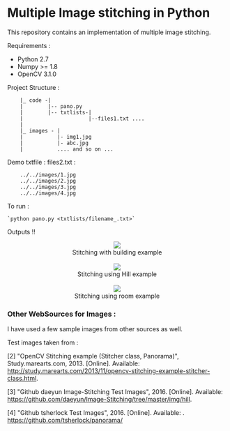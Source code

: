 # Multiple Image stitching in Python

This repository contains an implementation of multiple image stitching. 

Requirements : 

- Python 2.7
- Numpy >= 1.8 
- OpenCV 3.1.0 


Project Structure : 
	
		|_ code -|
		|		 |-- pano.py
		|		 |-- txtlists-|
		|		 			  |--files1.txt .... 
		|	
		|_ images - |
		|			|- img1.jpg
		|			|- abc.jpg 
		|			.... and so on ... 

Demo txtfile : 
files2.txt :

        ../../images/1.jpg
        ../../images/2.jpg
        ../../images/3.jpg
        ../../images/4.jpg

To run : 

    `python pano.py <txtlists/filename_.txt>`


Outputs !! 

<center>
<img src="images/stitching/test.jpg" ><br>
<caption>Stitching with building example</caption>
<br><br>
<img src="images/stitching/test12.jpg"><br>
<caption>Stitching using Hill example</caption>
<br><br>
<img src="images/stitching/test1.jpg" ><br>
<caption>Stitching using room example</caption>
<br>
</center>

### Other WebSources for Images : 
I have used a few sample images from other sources as well.

Test images taken from :

[2] "OpenCV Stitching example (Stitcher class, Panorama)", Study.marearts.com, 2013. [Online]. Available: http://study.marearts.com/2013/11/opencv-stitching-example-stitcher-class.html.

[3] "Github daeyun Image-Stitching Test Images", 2016. [Online]. Available: https://github.com/daeyun/Image-Stitching/tree/master/img/hill. 

[4] "Github tsherlock Test Images", 2016. [Online]. Available: .  https://github.com/tsherlock/panorama/